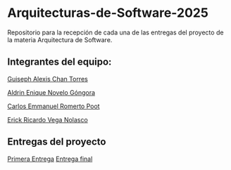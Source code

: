 # Arquitecturas-de-Software-2025
Repositorio para la recepción de cada una de las entregas del proyecto de la materia Arquitectura de Software.

## Integrantes del equipo:
[Guiseph Alexis Chan Torres](https://pages.github.com/)

[Aldrin Enique Novelo Góngora](https://pages.github.com/)

[Carlos Emmanuel Romerto Poot]([https://pages.github.com/](https://github.com/CarlosRomero123))

[Erick Ricardo Vega Nolasco](https://pages.github.com/)

## Entregas del proyecto
[Primera Entrega](https://www.facebook.com/?locale=es_LA)
[Entrega final](https://www.facebook.com/?locale=es_LA)
